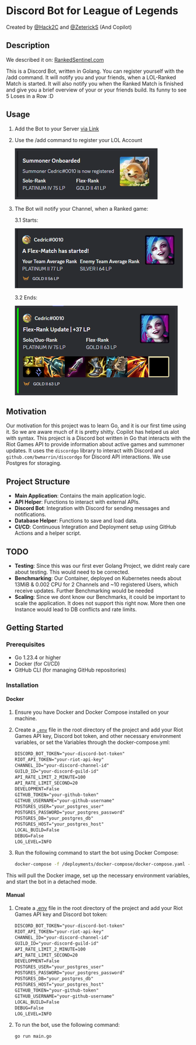 # Discord Bot for League of Legends
Created by [@Hack2C](https://github.com/Hack2C) and [@ZeterickS](https://github.com/ZeterickS) (And Copilot)

## Description
We described it on: [RankedSentinel.com](https://rankedsentinel.com/)

This is a Discord Bot, written in Golang. You can register yourself with the /add command. 
It will notify you and your friends, when a LOL-Ranked Match is started.
It will also notify you when the Ranked Match is finished and give you a brief overview of your or your friends build.
Its funny to see 5 Loses in a Row :D

## Usage

1. Add the Bot to your Server [via Link](https://discord.com/oauth2/authorize?client_id=1325815580929822742&scope=bot)
2. Use the /add command to register your LOL Account

    ![alt text](readme_images/image.png)

3. The Bot will notify your Channel, when a Ranked game:

    3.1 Starts:

    ![alt text](readme_images/image1.png)

    3.2 Ends:

    ![alt text](readme_images/image2.png)

## Motivation

Our motivation for this project was to learn Go, and it is our first time using it. So we are aware much of it is pretty shitty. Copilot has helped us alot with syntax.
This project is a Discord bot written in Go that interacts with the Riot Games API to provide information about active games and summoner updates. It uses the `discordgo` library to interact with Discord and `github.com/bwmarrin/discordgo` for Discord API interactions.
We use Postgres for storaging.

## Project Structure

- **Main Application**: Contains the main application logic.
- **API Helper**: Functions to interact with external APIs.
- **Discord Bot**: Integration with Discord for sending messages and notifications.
- **Database Helper**: Functions to save and load data.
- **CI/CD**: Continuous Integration and Deployment setup using GitHub Actions and a helper script.

## TODO

- **Testing**: Since this was our first ever Golang Project, we didnt realy care about testing. This would need to be corrected.
- **Benchmarking**: Our Container, deployed on Kubernetes needs about 13MiB & 0.002 CPU for 2 Channels and ~10 registered Users, which receive updates. Further Benchmarking would be needed
- **Scaling**: Since we dont know our Benchmarks, it could be important to scale the application. It does not support this right now. More then one Instance would lead to DB conflicts and rate limits.

## Getting Started

### Prerequisites

- Go 1.23.4 or higher
- Docker (for CI/CD)
- GitHub CLI (for managing GitHub repositories)

### Installation

#### Docker

1. Ensure you have Docker and Docker Compose installed on your machine.
2. Create a [`.env`](.env) file in the root directory of the project and add your Riot Games API key, Discord bot token, and other necessary environment variables, or set the Variables through the docker-compose.yml:
    ```env
    DISCORD_BOT_TOKEN="your-discord-bot-token"
    RIOT_API_TOKEN="your-riot-api-key"
    CHANNEL_ID="your-discord-channel-id"
    GUILD_ID="your-discord-guild-id"
    API_RATE_LIMIT_2_MINUTE=100
    API_RATE_LIMIT_SECOND=20
    DEVELOPMENT=False
    GITHUB_TOKEN="your-github-token"
    GITHUB_USERNAME="your-github-username"
    POSTGRES_USER="your_postgres_user"
    POSTGRES_PASSWORD="your_postgres_password"
    POSTGRES_DB="your_postgres_db"
    POSTGRES_HOST="your_postgres_host"
    LOCAL_BUILD=False
    DEBUG=False
    LOG_LEVEL=INFO
    ```

3. Run the following command to start the bot using Docker Compose:
    ```sh
    docker-compose -f /deployments/docker-compose/docker-compose.yaml --env-file .env up -d
    ```

This will pull the Docker image, set up the necessary environment variables, and start the bot in a detached mode.

#### Manual

1. Create a [.env](http://_vscodecontentref_/2) file in the root directory of the project and add your Riot Games API key and Discord bot token:
    ```env
    DISCORD_BOT_TOKEN="your-discord-bot-token"
    RIOT_API_TOKEN="your-riot-api-key"
    CHANNEL_ID="your-discord-channel-id"
    GUILD_ID="your-discord-guild-id"
    API_RATE_LIMIT_2_MINUTE=100
    API_RATE_LIMIT_SECOND=20
    DEVELOPMENT=False
    POSTGRES_USER="your_postgres_user"
    POSTGRES_PASSWORD="your_postgres_password"
    POSTGRES_DB="your_postgres_db"
    POSTGRES_HOST="your_postgres_host"
    GITHUB_TOKEN="your-github-token"
    GITHUB_USERNAME="your-github-username"
    LOCAL_BUILD=False
    DEBUG=False
    LOG_LEVEL=INFO
    ```

2. To run the bot, use the following command:
    ```sh
    go run main.go
    ```
